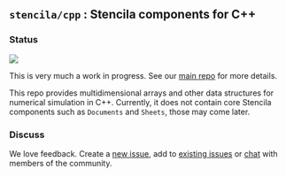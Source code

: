 ## `stencila/cpp` : Stencila components for C++


### Status

![](http://blog.stenci.la/wip.png)

This is very much a work in progress. See our [main repo](https://github.com/stencila/stencila) for more details.

This repo provides multidimensional arrays and other data structures for numerical simulation in C++. Currently, it does not contain core Stencila components such as `Documents` and `Sheets`, those may come later.


### Discuss

We love feedback. Create a [new issue](https://github.com/stencila/cpp/issues/new), add to [existing issues](https://github.com/stencila/cpp/issues) or [chat](https://gitter.im/stencila/stencila) with members of the community.
